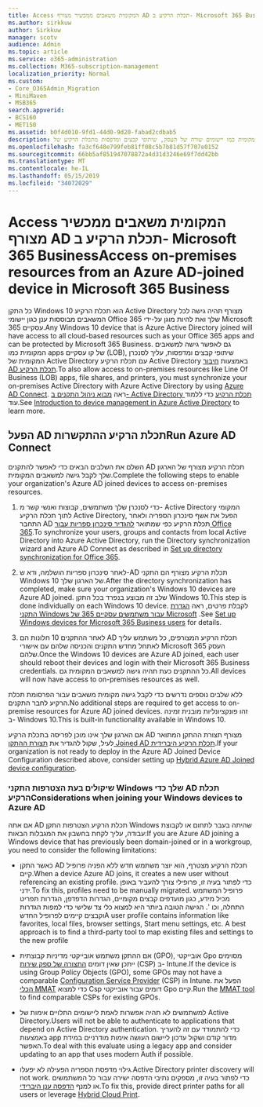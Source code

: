 ```yaml
---
title: Access המקומית משאבים ממכשיר מצורף AD תכלת הרקיע ב- Microsoft 365 Business
ms.author: sirkkuw
author: Sirkkuw
manager: scotv
audience: Admin
ms.topic: article
ms.service: o365-administration
ms.collection: M365-subscription-management
localization_priority: Normal
ms.custom:
- Core_O365Admin_Migration
- MiniMaven
- MSB365
search.appverid:
- BCS160
- MET150
ms.assetid: b0f4d010-9fd1-44d0-9d20-fabad2cdbab5
description: למד כיצד לקבל גישה למשאבים המקומית כמו יישומים שורה של העסק, שיתופי קבצים ומדפסות מתכלת הרקיע של Active Directory המצורפים להתקן Windows 10.
ms.openlocfilehash: fa3cf640e799feb81ff08c5b7b81d57f707e0152
ms.sourcegitcommit: 66bb5af851947078872a4d31d3246e69f7dd42bb
ms.translationtype: MT
ms.contentlocale: he-IL
ms.lasthandoff: 05/15/2019
ms.locfileid: "34072029"
---
```

# <a name="access-on-premises-resources-from-an-azure-ad-joined-device-in-microsoft-365-business"></a><span data-ttu-id="68d27-103">Access המקומית משאבים ממכשיר מצורף AD תכלת הרקיע ב- Microsoft 365 Business</span><span class="sxs-lookup"><span data-stu-id="68d27-103">Access on-premises resources from an Azure AD-joined device in Microsoft 365 Business</span></span>

<span data-ttu-id="68d27-104">כל התקן Windows 10 הוא תכלת הרקיע Active Directory מצורף תהיה גישה לכל המשאבים מבוססות ענן כגון יישומי Office 365 שלך ואת להיות מוגן על-ידי Microsoft 365 עסקיים.</span><span class="sxs-lookup"><span data-stu-id="68d27-104">Any Windows 10 device that is Azure Active Directory joined will have access to all cloud-based resources such as your Office 365 apps and can be protected by Microsoft 365 Business.</span></span> <span data-ttu-id="68d27-105">גם לאפשר גישה למשאבים המקומית כמו apps של קו עסקיים (LOB), שיתופי קבצים ומדפסות, עליך לסנכרן המקומית של Active Directory עם תכלת הרקיע Active Directory באמצעות [חיבור AD תכלת הרקיע](https://docs.microsoft.com/en-us/azure/active-directory/connect/active-directory-aadconnect).</span><span class="sxs-lookup"><span data-stu-id="68d27-105">To also allow access to on-premises resources like Line Of Business (LOB) apps, file shares, and printers, you must synchronize your on-premises Active Directory with Azure Active Directory by using [Azure AD Connect](https://docs.microsoft.com/en-us/azure/active-directory/connect/active-directory-aadconnect).</span></span> <span data-ttu-id="68d27-106">ראה [מבוא ניהול התקנים ב- Active Directory תכלת הרקיע](https://docs.microsoft.com/en-us/azure/active-directory/device-management-introduction) כדי ללמוד עוד.</span><span class="sxs-lookup"><span data-stu-id="68d27-106">See [Introduction to device management in Azure Active Directory](https://docs.microsoft.com/en-us/azure/active-directory/device-management-introduction) to learn more.</span></span> 
  
## <a name="run-azure-ad-connect"></a><span data-ttu-id="68d27-107">הפעל AD תכלת הרקיע ההתקשרות</span><span class="sxs-lookup"><span data-stu-id="68d27-107">Run Azure AD Connect</span></span>

<span data-ttu-id="68d27-108">השלם את השלבים הבאים כדי לאפשר להתקנים AD תכלת הרקיע מצורף של הארגון שלך לקבל גישה למשאבים המקומית.</span><span class="sxs-lookup"><span data-stu-id="68d27-108">Complete the following steps to enable your organization's Azure AD joined devices to access on-premises resources.</span></span>
  
1. <span data-ttu-id="68d27-109">כדי לסנכרן שלך משתמשים, קבוצות ואנשי קשר מ- Active Directory המקומי לתוך תכלת הרקיע Active Directory, הפעל את אשף סינכרון הספריה ולאחר התחבר AD תכלת הרקיע כפי שמתואר [להגדיר סינכרון ספריות עבור Office 365](https://support.office.com/article/1b3b5318-6977-42ed-b5c7-96fa74b08846).</span><span class="sxs-lookup"><span data-stu-id="68d27-109">To synchronize your users, groups and contacts from local Active Directory into Azure Active Directory, run the Directory synchronization wizard and Azure AD Connect as described in [Set up directory synchronization for Office 365](https://support.office.com/article/1b3b5318-6977-42ed-b5c7-96fa74b08846).</span></span>
    
2. <span data-ttu-id="68d27-110">לאחר סינכרון ספריות הושלמה, ודא ש-AD תכלת הרקיע מצורף הם התקני Windows 10 של הארגון שלך.</span><span class="sxs-lookup"><span data-stu-id="68d27-110">After the directory synchronization has completed, make sure your organization's Windows 10 devices are Azure AD joined.</span></span> <span data-ttu-id="68d27-111">שלב זה מבוצע בנפרד בכל התקן Windows 10.</span><span class="sxs-lookup"><span data-stu-id="68d27-111">This step is done individually on each Windows 10 device.</span></span> <span data-ttu-id="68d27-112">לקבלת פרטים, ראה [הגדרת התקני Windows עבור משתמשים עסקיים 365 של Microsoft](set-up-windows-devices.md) .</span><span class="sxs-lookup"><span data-stu-id="68d27-112">See [Set up Windows devices for Microsoft 365 Business users](set-up-windows-devices.md) for details.</span></span> 
    
3. <span data-ttu-id="68d27-113">לאחר ההתקנים 10 חלונות הם AD תכלת הרקיע המצורפים, כל משתמש עליך לאתחל מחדש התקנים והכניסה שלהם עם אישורי Microsoft 365 העסק שלהם.</span><span class="sxs-lookup"><span data-stu-id="68d27-113">Once the Windows 10 devices are Azure AD joined, each user should reboot their devices and login with their Microsoft 365 Business credentials.</span></span> <span data-ttu-id="68d27-114">כל ההתקנים כעת תהיה גישה למשאבים המקומית גם.</span><span class="sxs-lookup"><span data-stu-id="68d27-114">All devices will now have access to on-premises resources as well.</span></span>
    
<span data-ttu-id="68d27-115">ללא שלבים נוספים נדרשים כדי לקבל גישה מקומית משאבים עבור הפרסומת תכלת הרקיע לחבר התקנים.</span><span class="sxs-lookup"><span data-stu-id="68d27-115">No additional steps are required to get access to on-premise resources for Azure AD joined devices.</span></span> <span data-ttu-id="68d27-116">זהו פונקציונליות מובנית זמינה ב- Windows 10.</span><span class="sxs-lookup"><span data-stu-id="68d27-116">This is built-in functionality available in Windows 10.</span></span> 
  
<span data-ttu-id="68d27-117">אם הארגון שלך אינו מוכן לפריסה בתכלת הרקיע AD מצורף תצורת ההתקן המתואר לעיל, שקול להגדיר את [תצורת ההתקן Joined AD תכלת הרקיע היברידית](manage-windows-devices.md).</span><span class="sxs-lookup"><span data-stu-id="68d27-117">If your organization is not ready to deploy in the Azure AD Joined Device Configuration described above, consider setting up [Hybrid Azure AD Joined device configuration](manage-windows-devices.md).</span></span>
  
### <a name="considerations-when-joining-your-windows-devices-to-azure-ad"></a><span data-ttu-id="68d27-118">שיקולים בעת הצטרפות התקני Windows שלך כדי AD תכלת הרקיע</span><span class="sxs-lookup"><span data-stu-id="68d27-118">Considerations when joining your Windows devices to Azure AD</span></span>

<span data-ttu-id="68d27-119">אם אתה AD תכלת הרקיע הצטרפות התקן Windows שהיתה בעבר לתחום או לקבוצת עבודה, עליך לקחת בחשבון את המגבלות הבאות:</span><span class="sxs-lookup"><span data-stu-id="68d27-119">If you are Azure AD joining a Windows device that has previously been domain-joined or in a workgroup, you need to consider the following limitations:</span></span>
  
- <span data-ttu-id="68d27-120">כאשר התקן AD תכלת הרקיע מצטרף, הוא יוצר משתמש חדש ללא הפניה פרופיל קיים.</span><span class="sxs-lookup"><span data-stu-id="68d27-120">When a device Azure AD joins, it creates a new user without referencing an existing profile.</span></span> <span data-ttu-id="68d27-121">כדי לפתור בעיה זו, פרופילי צורך להעביר באופן ידני.</span><span class="sxs-lookup"><span data-stu-id="68d27-121">To fix this, profiles need to be manually migrated.</span></span> <span data-ttu-id="68d27-122">פרופיל המשתמש מכיל מידע, כגון מועדפים קבצים מקומיים, הגדרות הדפדפן, הגדרות תפריט התחלה, וכו '. הגישה הטובה ביותר היא למצוא כלי צד שלישי כדי למפות הגדרות וקבצים קיימים לפרופיל החדש</span><span class="sxs-lookup"><span data-stu-id="68d27-122">A user profile contains information like favorites, local files, browser settings, Start menu settings, etc. A best approach is to find a third-party tool to map existing files and settings to the new profile</span></span>

- <span data-ttu-id="68d27-123">אם ההתקן משתמש אובייקטי מדיניות קבוצתית (GPO), אובייקטי Gpo מסוימים ייתכן שאין דומים [התצורה של ספק שירות](https://docs.microsoft.com/windows/configuration/provisioning-packages/how-it-pros-can-use-configuration-service-providers) (CSP) ב- Intune.</span><span class="sxs-lookup"><span data-stu-id="68d27-123">If the device is using Group Policy Objects (GPO), some GPOs may not have a comparable [Configuration Service Provider](https://docs.microsoft.com/windows/configuration/provisioning-packages/how-it-pros-can-use-configuration-service-providers) (CSP) in Intune.</span></span> <span data-ttu-id="68d27-124">הפעל את [הכלי MMAT](https://www.microsoft.com/download/details.aspx?id=45520) כדי למצוא Csp דומים עבור אובייקטי Gpo קיים.</span><span class="sxs-lookup"><span data-stu-id="68d27-124">Run the [MMAT tool](https://www.microsoft.com/download/details.aspx?id=45520) to find comparable CSPs for existing GPOs.</span></span>

- <span data-ttu-id="68d27-125">למשתמשים לא תהיה אפשרות לאמת ליישומים התלויים אימות של Active Directory.</span><span class="sxs-lookup"><span data-stu-id="68d27-125">Users will not be able to authenticate to applications that depend on Active Directory authentication.</span></span> <span data-ttu-id="68d27-126">כדי להתמודד עם זה להעריך באמצעות app מדור קודם ושקול עדכון ליישום העושה אימות מודרניים במידת האפשר.</span><span class="sxs-lookup"><span data-stu-id="68d27-126">To deal with this evaluate using a legacy app and consider updating to an app that uses modern Auth if possible.</span></span>

- <span data-ttu-id="68d27-127">גילוי מדפסת הספריה הפעילה לא יפעלו.</span><span class="sxs-lookup"><span data-stu-id="68d27-127">Active Directory printer discovery will not work.</span></span> <span data-ttu-id="68d27-128">כדי לפתור בעיה זו, מספקים נתיבי הדפסה ישירה עבור כל המשתמשים או למנף [הדפסה ענן היברידי](https://docs.microsoft.com/windows-server/administration/hybrid-cloud-print/hybrid-cloud-print-deploy).</span><span class="sxs-lookup"><span data-stu-id="68d27-128">To fix this, provide direct printer paths for all users or leverage [Hybrid Cloud Print](https://docs.microsoft.com/windows-server/administration/hybrid-cloud-print/hybrid-cloud-print-deploy).</span></span>
